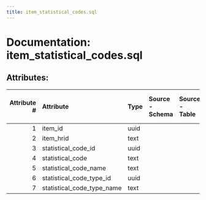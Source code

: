 ```yaml
---
title: item_statistical_codes.sql
---
```

# Documentation: item_statistical_codes.sql

## Attributes:

|   Attribute # | Attribute                  | Type   | Source - Schema   | Source - Table   | Source - Attribute   | Source - Type   | Source - Multiple values   | Aggregation   | Description   | Notes   |
|--------------:|:---------------------------|:-------|:------------------|:-----------------|:---------------------|:----------------|:---------------------------|:--------------|:--------------|:--------|
|             1 | item_id                    | uuid   |                   |                  |                      |                 |                            |               |               |         |
|             2 | item_hrid                  | text   |                   |                  |                      |                 |                            |               |               |         |
|             3 | statistical_code_id        | uuid   |                   |                  |                      |                 |                            |               |               |         |
|             4 | statistical_code           | text   |                   |                  |                      |                 |                            |               |               |         |
|             5 | statistical_code_name      | text   |                   |                  |                      |                 |                            |               |               |         |
|             6 | statistical_code_type_id   | uuid   |                   |                  |                      |                 |                            |               |               |         |
|             7 | statistical_code_type_name | text   |                   |                  |                      |                 |                            |               |               |         |